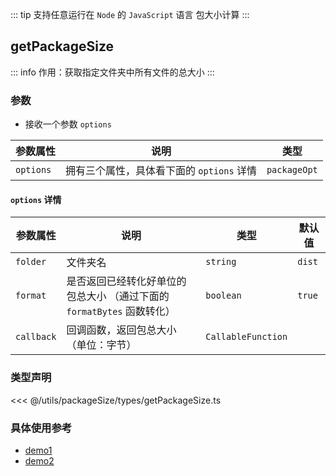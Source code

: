 <script setup>
import { useAddNumInOutlineLabel } from '../../.vitepress/utils/createElement.ts'
useAddNumInOutlineLabel(1)
</script>

<!-- # 包大小计算 -->

::: tip 支持任意运行在 `Node` 的 `JavaScript` 语言
包大小计算
:::

<!-- <ClientOnly>
  <description-popover :num="1" :tagNameList="['Node']" />
</ClientOnly> -->

## getPackageSize

::: info 作用：获取指定文件夹中所有文件的总大小
:::

<!-- <ClientOnly>
  <description :isShowIcon="false" description="获取指定文件夹中所有文件的总大小" />
</ClientOnly> -->

### 参数

- 接收一个参数 `options`

| **参数属性** | **说明**                                  | **类型**     |
| ------------ | ----------------------------------------- | ------------ |
| `options`    | 拥有三个属性，具体看下面的 `options` 详情 | `packageOpt` |

#### `options` 详情

| **参数属性** | **说明**                                                               | **类型**           | **默认值** |
| ------------ | ---------------------------------------------------------------------- | ------------------ | ---------- |
| `folder`     | 文件夹名                                                               | `string`           | `dist`     |
| `format`     | 是否返回已经转化好单位的包总大小 （通过下面的 `formatBytes` 函数转化） | `boolean`          | `true`     |
| `callback`   | 回调函数，返回包总大小（单位：字节）                                   | `CallableFunction` |            |

### 类型声明

<<< @/utils/packageSize/types/getPackageSize.ts

### 具体使用参考

- [demo1](https://github.com/pure-admin/vue-pure-admin/blob/main/build/info.ts#L37)
- [demo2](https://github.com/pure-admin/pure-admin-release/blob/main/src/index.ts#L56)
